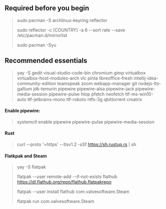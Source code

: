 ## Required before you begin
> sudo pacman -S archlinux-keyring reflector
> 
> sudo reflector -c [COUNTRY] -a 6 --sort rate --save /etc/pacman.d/mirrorlist
> 
> sudo pacman -Syu

## Recommended essentials
> yay -S gedit visual-studio-code-bin chromium gimp virtualbox virtualbox-host-modules-arch vlc pinta libreoffice-fresh intellij-idea-community-edition teamspeak zoom webapp-manager git nodejs-lts-gallium jdk-temurin pipewire pipewire-alsa pipewire-jack pipewire-media-session pipewire-pulse htop pfetch neofetch ttf-ms-win10-auto ttf-jetbrains-mono ttf-roboto ntfs-3g qbittorrent cmatrix

#### Enable pipewire:
> systemctl enable pipewire pipewire-pulse pipewire-media-session

#### Rust
> curl --proto '=https' --tlsv1.2 -sSf https://sh.rustup.rs | sh

#### Flatkpak and Steam
> yay -S flatpak
> 
> flatpak --user remote-add --if-not-exists flathub https://dl.flathub.org/repo/flathub.flatpakrepo
> 
> flatpak --user install flathub com.valvesoftware.Steam
> 
> flatpak run com.valvesoftware.Steam
